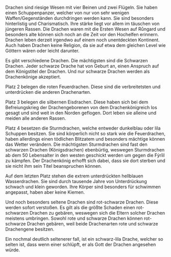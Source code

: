 Drachen sind riesige Wesen mit vier Beinen und zwei Flügeln. Sie haben einen Schuppenpanzer, welcher von nur von sehr wenigen Waffen/Gegenständen durchdringen werden kann. Sie sind besonders hinterlistig und Charismatisch. Ihre stärke liegt vor allem im täuschen von jüngeren Rassen. Die Drachen waren mit die Ersten Wesen auf Růngard und besonders alte können sich noch an die Zeit vor den Hochelfen erinnern. Drachen leben derzeit irgendwo auf einem noch unentdeckten Kontinent. 
Auch haben Drachen keine Religion, da sie auf etwa dem gleichen Level wie Göttern wären oder leicht darunter.

Es gibt verschiedene Drachen. Die mächtigsten sind die Schwarzen Drachen.
Jeder schwarze Drache hat von Geburt an, einen Anspruch auf dem Königstitel der Drachen. Und nur schwarze Drachen werden als Drachenkönige akzeptiert.

Platz 2 belegen die roten Feuerdrachen. Diese sind die verbreitetsten und unterdrücken die anderen Drachenarten.

Platz 3 belegen die silbernen Eisdrachen. Diese haben sich bei dem Befreiungskrieg der Drachengeborenen von dem Drachenkönigreich los gesagt und sind weit in den Norden geflogen. Dort leben sie alleine und meiden alle anderen Rassen.

Platz 4 besetzen die Sturmdrachen, welche entweder dunkelblau oder lila Schuppen besitzen.
Sie sind körperlich nicht so stark wie die Feuerdrachen, haben allerdings einen tödlichen Blitzatem und besonders mächtige können das Wetter verändern. Die mächtigsten Sturmdrachen sind fast den schwarzen Drachen (Königsdrachen) ebenbürtig, weswegen Sturmdrachen ab dem 50 Lebensalter in den westen geschickt werden um gegen die Fýrîil zu kämpfen.
Der Drachenkönig erhofft sich dabei, dass sie dort sterben und sie nicht ihm sein Titel beanspruchen können.

Auf dem letzten Platz stehen die extrem unterdrückten hellblauen Wasserdrachen. Sie sind durch tausende Jahre von Unterdrückung schwach und klein geworden. Ihre Körper sind besonders für schwimmen angepasst, haben aber keine Kiemen. 

Und noch besonders seltene Drachen sind rot-schwarze Drachen. Diese werden sofort verstoßen. Es gilt als die größte Schaden einen rot-schwarzen Drachen zu gebären, weswegen sich die Eltern solcher Drachen meistens umbringen. Sowohl rote und schwarze Drachen können rot-schwarze Drachen gebären, weil beide Drachenarten rote und schwarze Drachengene besitzen.

Ein nochmal deutlich seltenerer fall, ist ein schwarz-lila Drache, welcher so selten ist, dass wenn einer schlüpft, er als Gott der Drachen angesehen würde.  

